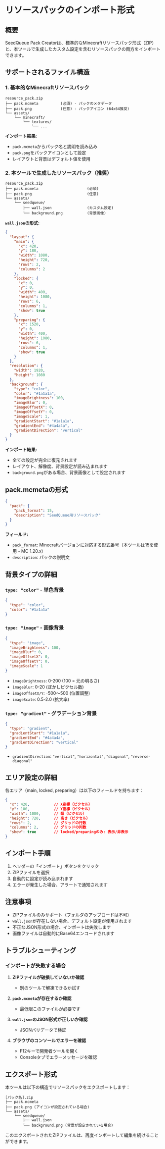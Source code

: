 # リソースパックのインポート形式

## 概要

SeedQueue Pack Creatorは、標準的なMinecraftリソースパック形式（ZIP）と、本ツールで生成したカスタム設定を含むリソースパックの両方をインポートできます。

## サポートされるファイル構造

### 1. 基本的なMinecraftリソースパック

```
resource_pack.zip
├── pack.mcmeta          (必須) - パックのメタデータ
├── pack.png             (任意) - パックアイコン (64x64推奨)
└── assets/
    └── minecraft/
        └── textures/
            └── ...
```

**インポート結果:**
- `pack.mcmeta`からパック名と説明を読み込み
- `pack.png`をパックアイコンとして設定
- レイアウトと背景はデフォルト値を使用

### 2. 本ツールで生成したリソースパック（推奨）

```
resource_pack.zip
├── pack.mcmeta                      (必須)
├── pack.png                         (任意)
└── assets/
    └── seedqueue/
        ├── wall.json                (カスタム設定)
        └── background.png           (背景画像)
```

**`wall.json`の形式:**

```json
{
  "layout": {
    "main": {
      "x": 420,
      "y": 180,
      "width": 1080,
      "height": 720,
      "rows": 2,
      "columns": 2
    },
    "locked": {
      "x": 0,
      "y": 0,
      "width": 400,
      "height": 1080,
      "rows": 6,
      "columns": 1,
      "show": true
    },
    "preparing": {
      "x": 1520,
      "y": 0,
      "width": 400,
      "height": 1080,
      "rows": 6,
      "columns": 1,
      "show": true
    }
  },
  "resolution": {
    "width": 1920,
    "height": 1080
  },
  "background": {
    "type": "color",
    "color": "#1a1a1a",
    "imageBrightness": 100,
    "imageBlur": 0,
    "imageOffsetX": 0,
    "imageOffsetY": 0,
    "imageScale": 1,
    "gradientStart": "#1a1a1a",
    "gradientEnd": "#4a4a4a",
    "gradientDirection": "vertical"
  }
}
```

**インポート結果:**
- 全ての設定が完全に復元されます
- レイアウト、解像度、背景設定が読み込まれます
- `background.png`がある場合、背景画像として設定されます

## pack.mcmetaの形式

```json
{
  "pack": {
    "pack_format": 15,
    "description": "SeedQueue用リソースパック"
  }
}
```

**フィールド:**
- `pack_format`: Minecraftバージョンに対応する形式番号（本ツールは15を使用 - MC 1.20.x）
- `description`: パックの説明文

## 背景タイプの詳細

### `type: "color"` - 単色背景
```json
{
  "type": "color",
  "color": "#1a1a1a"
}
```

### `type: "image"` - 画像背景
```json
{
  "type": "image",
  "imageBrightness": 100,
  "imageBlur": 0,
  "imageOffsetX": 0,
  "imageOffsetY": 0,
  "imageScale": 1
}
```
- `imageBrightness`: 0-200 (100 = 元の明るさ)
- `imageBlur`: 0-20 (ぼかしピクセル数)
- `imageOffsetX/Y`: -500～500 (位置調整)
- `imageScale`: 0.5-2.0 (拡大率)

### `type: "gradient"` - グラデーション背景
```json
{
  "type": "gradient",
  "gradientStart": "#1a1a1a",
  "gradientEnd": "#4a4a4a",
  "gradientDirection": "vertical"
}
```
- `gradientDirection`: `"vertical"`, `"horizontal"`, `"diagonal"`, `"reverse-diagonal"`

## エリア設定の詳細

各エリア（main, locked, preparing）は以下のフィールドを持ちます：

```json
{
  "x": 420,           // X座標（ピクセル）
  "y": 180,           // Y座標（ピクセル）
  "width": 1080,      // 幅（ピクセル）
  "height": 720,      // 高さ（ピクセル）
  "rows": 2,          // グリッドの行数
  "columns": 2,       // グリッドの列数
  "show": true        // locked/preparingのみ: 表示/非表示
}
```

## インポート手順

1. ヘッダーの「インポート」ボタンをクリック
2. ZIPファイルを選択
3. 自動的に設定が読み込まれます
4. エラーが発生した場合、アラートで通知されます

## 注意事項

- ZIPファイルのみサポート（フォルダのアップロードは不可）
- `wall.json`が存在しない場合、デフォルト設定が使用されます
- 不正なJSON形式の場合、インポートは失敗します
- 画像ファイルは自動的にBase64エンコードされます

## トラブルシューティング

### インポートが失敗する場合

1. **ZIPファイルが破損していないか確認**
   - 別のツールで解凍できるか試す

2. **`pack.mcmeta`が存在するか確認**
   - 最低限このファイルが必要です

3. **`wall.json`のJSON形式が正しいか確認**
   - JSONバリデータで検証

4. **ブラウザのコンソールでエラーを確認**
   - F12キーで開発者ツールを開く
   - Consoleタブでエラーメッセージを確認

## エクスポート形式

本ツールは以下の構造でリソースパックをエクスポートします：

```
[パック名].zip
├── pack.mcmeta
├── pack.png (アイコンが設定されている場合)
└── assets/
    └── seedqueue/
        ├── wall.json
        └── background.png (背景が設定されている場合)
```

このエクスポートされたZIPファイルは、再度インポートして編集を続けることができます。
